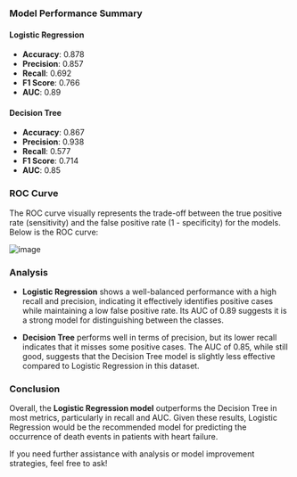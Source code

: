 ### Model Performance Summary

#### Logistic Regression
- **Accuracy**: 0.878
- **Precision**: 0.857
- **Recall**: 0.692
- **F1 Score**: 0.766
- **AUC**: 0.89

#### Decision Tree
- **Accuracy**: 0.867
- **Precision**: 0.938
- **Recall**: 0.577
- **F1 Score**: 0.714
- **AUC**: 0.85

### ROC Curve
The ROC curve visually represents the trade-off between the true positive rate (sensitivity) and the false positive rate (1 - specificity) for the models. Below is the ROC curve:

![image](https://github.com/user-attachments/assets/a30fdbb5-52e2-4f11-95b7-f2cec9218c62)


### Analysis
- **Logistic Regression** shows a well-balanced performance with a high recall and precision, indicating it effectively identifies positive cases while maintaining a low false positive rate. Its AUC of 0.89 suggests it is a strong model for distinguishing between the classes.
  
- **Decision Tree** performs well in terms of precision, but its lower recall indicates that it misses some positive cases. The AUC of 0.85, while still good, suggests that the Decision Tree model is slightly less effective compared to Logistic Regression in this dataset.

### Conclusion
Overall, the **Logistic Regression model** outperforms the Decision Tree in most metrics, particularly in recall and AUC. Given these results, Logistic Regression would be the recommended model for predicting the occurrence of death events in patients with heart failure.

If you need further assistance with analysis or model improvement strategies, feel free to ask!
